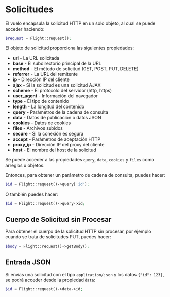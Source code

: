 # Solicitudes

El vuelo encapsula la solicitud HTTP en un solo objeto, al cual se puede acceder haciendo:

```php
$request = Flight::request();
```

El objeto de solicitud proporciona las siguientes propiedades:

- **url** - La URL solicitada
- **base** - El subdirectorio principal de la URL
- **method** - El método de solicitud (GET, POST, PUT, DELETE)
- **referrer** - La URL del remitente
- **ip** - Dirección IP del cliente
- **ajax** - Si la solicitud es una solicitud AJAX
- **scheme** - El protocolo del servidor (http, https)
- **user_agent** - Información del navegador
- **type** - El tipo de contenido
- **length** - La longitud del contenido
- **query** - Parámetros de la cadena de consulta
- **data** - Datos de publicación o datos JSON
- **cookies** - Datos de cookies
- **files** - Archivos subidos
- **secure** - Si la conexión es segura
- **accept** - Parámetros de aceptación HTTP
- **proxy_ip** - Dirección IP del proxy del cliente
- **host** - El nombre del host de la solicitud

Se puede acceder a las propiedades `query`, `data`, `cookies` y `files` como arreglos u objetos.

Entonces, para obtener un parámetro de cadena de consulta, puedes hacer:

```php
$id = Flight::request()->query['id'];
```

O también puedes hacer:

```php
$id = Flight::request()->query->id;
```

## Cuerpo de Solicitud sin Procesar

Para obtener el cuerpo de la solicitud HTTP sin procesar, por ejemplo cuando se trata de solicitudes PUT,
puedes hacer:

```php
$body = Flight::request()->getBody();
```

## Entrada JSON

Si envías una solicitud con el tipo `application/json` y los datos `{"id": 123}`,
se podrá acceder desde la propiedad `data`:

```php
$id = Flight::request()->data->id;
```